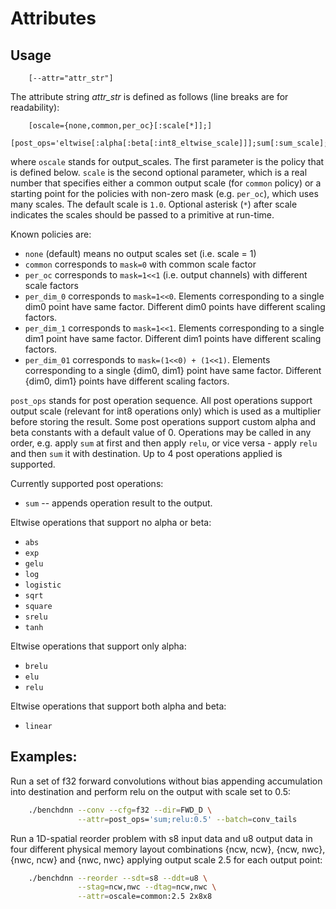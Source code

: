 # Attributes

## Usage
```
    [--attr="attr_str"]
```

The attribute string *attr_str* is defined as follows (line breaks are for
readability):
```
    [oscale={none,common,per_oc}[:scale[*]];]
    [post_ops='eltwise[:alpha[:beta[:int8_eltwise_scale]]];sum[:sum_scale];';]
```

where `oscale` stands for output_scales. The first parameter is the policy that
is defined below. `scale` is the second optional parameter, which is a real
number that specifies either a common output scale (for `common` policy) or a
starting point for the policies with non-zero mask (e.g. `per_oc`), which uses
many scales. The default scale is `1.0`. Optional asterisk (`*`) after scale
indicates the scales should be passed to a primitive at run-time.

Known policies are:
  - `none` (default) means no output scales set (i.e. scale = 1)
  - `common` corresponds to `mask=0` with common scale factor
  - `per_oc` corresponds to `mask=1<<1` (i.e. output channels) with different
     scale factors
  - `per_dim_0`  corresponds to `mask=1<<0`. Elements corresponding to a single
                 dim0 point have same factor. Different dim0 points have
                 different scaling factors.
  - `per_dim_1`  corresponds to `mask=1<<1`. Elements corresponding to a single
                 dim1 point have same factor. Different dim1 points have
                 different scaling factors.
  - `per_dim_01` corresponds to `mask=(1<<0) + (1<<1)`. Elements corresponding
                 to a single {dim0, dim1} point have same factor. Different
                 {dim0, dim1} points have different scaling factors.

`post_ops` stands for post operation sequence. All post operations support
output scale (relevant for int8 operations only) which is used as a multiplier
before storing the result. Some post operations support custom alpha and beta
constants with a default value of 0. Operations may be called in any order, e.g.
apply `sum` at first and then apply `relu`, or vice versa - apply `relu` and
then `sum` it with destination. Up to 4 post operations applied is supported.

Currently supported post operations:
  - `sum` -- appends operation result to the output.

Eltwise operations that support no alpha or beta:
  - `abs`
  - `exp`
  - `gelu`
  - `log`
  - `logistic`
  - `sqrt`
  - `square`
  - `srelu`
  - `tanh`

Eltwise operations that support only alpha:
  - `brelu`
  - `elu`
  - `relu`

Eltwise operations that support both alpha and beta:
  - `linear`


## Examples:

Run a set of f32 forward convolutions without bias appending accumulation into
destination and perform relu on the output with scale set to 0.5:
``` sh
    ./benchdnn --conv --cfg=f32 --dir=FWD_D \
               --attr=post_ops='sum;relu:0.5' --batch=conv_tails
```

Run a 1D-spatial reorder problem with s8 input data and u8 output data in four
different physical memory layout combinations {ncw, ncw}, {ncw, nwc},
{nwc, ncw} and {nwc, nwc} applying output scale 2.5 for each output point:
``` sh
    ./benchdnn --reorder --sdt=s8 --ddt=u8 \
               --stag=ncw,nwc --dtag=ncw,nwc \
               --attr=oscale=common:2.5 2x8x8
```
